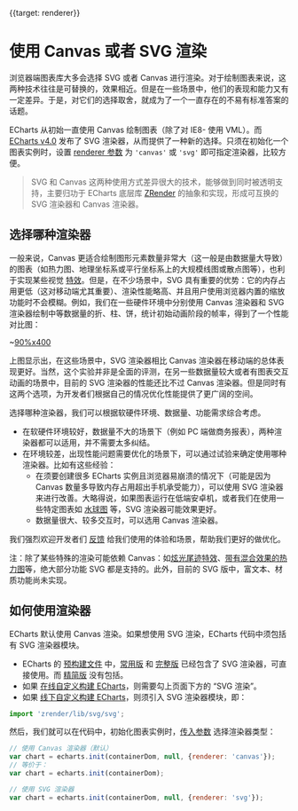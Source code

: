 {{target: renderer}}

# 使用 Canvas 或者 SVG 渲染

浏览器端图表库大多会选择 SVG 或者 Canvas 进行渲染。对于绘制图表来说，这两种技术往往是可替换的，效果相近。但是在一些场景中，他们的表现和能力又有一定差异。于是，对它们的选择取舍，就成为了一个一直存在的不易有标准答案的话题。

ECharts 从初始一直使用 Canvas 绘制图表（除了对 IE8- 使用 VML）。而 [ECharts v4.0](https://github.com/ecomfe/echarts/releases) 发布了 SVG 渲染器，从而提供了一种新的选择。只须在初始化一个图表实例时，设置 [renderer 参数](http://echarts.baidu.com/api.html#echarts.init) 为 `'canvas'` 或 `'svg'` 即可指定渲染器，比较方便。

> SVG 和 Canvas 这两种使用方式差异很大的技术，能够做到同时被透明支持，主要归功于 ECharts 底层库 [ZRender](https://github.com/ecomfe/zrender) 的抽象和实现，形成可互换的 SVG 渲染器和 Canvas 渲染器。

## 选择哪种渲染器

一般来说，Canvas 更适合绘制图形元素数量非常大（这一般是由数据量大导致）的图表（如热力图、地理坐标系或平行坐标系上的大规模线图或散点图等），也利于实现某些视觉 [特效](http://echarts.baidu.com/demo.html#lines-bmap-effect)。但是，在不少场景中，SVG 具有重要的优势：它的内存占用更低（这对移动端尤其重要）、渲染性能略高、并且用户使用浏览器内置的缩放功能时不会模糊。例如，我们在一些硬件环境中分别使用 Canvas 渲染器和 SVG 渲染器绘制中等数据量的折、柱、饼，统计初始动画阶段的帧率，得到了一个性能对比图：

~[90%x400](${galleryViewPath}doc-example/canvas-vs-svg&reset=1)

上图显示出，在这些场景中，SVG 渲染器相比 Canvas 渲染器在移动端的总体表现更好。当然，这个实验并非是全面的评测，在另一些数据量较大或者有图表交互动画的场景中，目前的 SVG 渲染器的性能还比不过 Canvas 渲染器。但是同时有这两个选项，为开发者们根据自己的情况优化性能提供了更广阔的空间。

选择哪种渲染器，我们可以根据软硬件环境、数据量、功能需求综合考虑。
+ 在软硬件环境较好，数据量不大的场景下（例如 PC 端做商务报表），两种渲染器都可以适用，并不需要太多纠结。
+ 在环境较差，出现性能问题需要优化的场景下，可以通过试验来确定使用哪种渲染器。比如有这些经验：
    + 在须要创建很多 ECharts 实例且浏览器易崩溃的情况下（可能是因为 Canvas 数量多导致内存占用超出手机承受能力），可以使用 SVG 渲染器来进行改善。大略得说，如果图表运行在低端安卓机，或者我们在使用一些特定图表如 [水球图](https://ecomfe.github.io/echarts-liquidfill/example/) 等，SVG 渲染器可能效果更好。
    + 数据量很大、较多交互时，可以选用 Canvas 渲染器。

我们强烈欢迎开发者们 [反馈](https://github.com/ecomfe/echarts/issues/new) 给我们使用的体验和场景，帮助我们更好的做优化。


注：除了某些特殊的渲染可能依赖 Canvas：如[炫光尾迹特效](http://echarts.baidu.com/option.html#series-lines.effect)、[带有混合效果的热力图](http://echarts.baidu.com/examples/editor.html?c=heatmap-bmap)等，绝大部分功能 SVG 都是支持的。此外，目前的 SVG 版中，富文本、材质功能尚未实现。


## 如何使用渲染器

ECharts 默认使用 Canvas 渲染。如果想使用 SVG 渲染，ECharts 代码中须包括有 SVG 渲染器模块。

+ ECharts 的 [预构建文件](http://echarts.baidu.com/download.html) 中，[常用版](http://echarts.baidu.com/dist/echarts.common.min.js) 和 [完整版](http://echarts.baidu.com/dist/echarts.min.js) 已经包含了 SVG 渲染器，可直接使用。而 [精简版](http://echarts.baidu.com/dist/echarts.simple.min.js) 没有包括。
+ 如果 [在线自定义构建 ECharts](http://echarts.baidu.com/builder.html)，则需要勾上页面下方的 “SVG 渲染”。
+ 如果 [线下自定义构建 ECharts](http://echarts.baidu.com/tutorial.html#%E8%87%AA%E5%AE%9A%E4%B9%89%E6%9E%84%E5%BB%BA%20ECharts)，则须引入 SVG 渲染器模块，即：

```js
import 'zrender/lib/svg/svg';
```

然后，我们就可以在代码中，初始化图表实例时，[传入参数](http://echarts.baidu.com/api.html#echarts.init) 选择渲染器类型：

```js
// 使用 Canvas 渲染器（默认）
var chart = echarts.init(containerDom, null, {renderer: 'canvas'});
// 等价于：
var chart = echarts.init(containerDom);

// 使用 SVG 渲染器
var chart = echarts.init(containerDom, null, {renderer: 'svg'});
```
